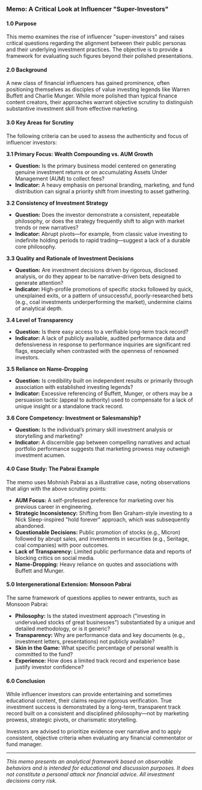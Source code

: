 ### **Memo: A Critical Look at Influencer "Super-Investors"**

#### 1.0 Purpose

This memo examines the rise of influencer "super-investors" and raises critical questions regarding the alignment between their public personas and their underlying investment practices. The objective is to provide a framework for evaluating such figures beyond their polished presentations.

#### 2.0 Background

A new class of financial influencers has gained prominence, often positioning themselves as disciples of value investing legends like Warren Buffett and Charlie Munger. While more polished than typical finance content creators, their approaches warrant objective scrutiny to distinguish substantive investment skill from effective marketing.

#### 3.0 Key Areas for Scrutiny

The following criteria can be used to assess the authenticity and focus of influencer investors:

**3.1 Primary Focus: Wealth Compounding vs. AUM Growth**
*   **Question:** Is the primary business model centered on generating genuine investment returns or on accumulating Assets Under Management (AUM) to collect fees?
*   **Indicator:** A heavy emphasis on personal branding, marketing, and fund distribution can signal a priority shift from investing to asset gathering.

**3.2 Consistency of Investment Strategy**
*   **Question:** Does the investor demonstrate a consistent, repeatable philosophy, or does the strategy frequently shift to align with market trends or new narratives?
*   **Indicator:** Abrupt pivots—for example, from classic value investing to indefinite holding periods to rapid trading—suggest a lack of a durable core philosophy.

**3.3 Quality and Rationale of Investment Decisions**
*   **Question:** Are investment decisions driven by rigorous, disclosed analysis, or do they appear to be narrative-driven bets designed to generate attention?
*   **Indicator:** High-profile promotions of specific stocks followed by quick, unexplained exits, or a pattern of unsuccessful, poorly-researched bets (e.g., coal investments underperforming the market), undermine claims of analytical depth.

**3.4 Level of Transparency**
*   **Question:** Is there easy access to a verifiable long-term track record?
*   **Indicator:** A lack of publicly available, audited performance data and defensiveness in response to performance inquiries are significant red flags, especially when contrasted with the openness of renowned investors.

**3.5 Reliance on Name-Dropping**
*   **Question:** Is credibility built on independent results or primarily through association with established investing legends?
*   **Indicator:** Excessive referencing of Buffett, Munger, or others may be a persuasion tactic (appeal to authority) used to compensate for a lack of unique insight or a standalone track record.

**3.6 Core Competency: Investment or Salesmanship?**
*   **Question:** Is the individual’s primary skill investment analysis or storytelling and marketing?
*   **Indicator:** A discernible gap between compelling narratives and actual portfolio performance suggests that marketing prowess may outweigh investment acumen.

#### 4.0 Case Study: The Pabrai Example

The memo uses Mohnish Pabrai as a illustrative case, noting observations that align with the above scrutiny points:
*   **AUM Focus:** A self-professed preference for marketing over his previous career in engineering.
*   **Strategic Inconsistency:** Shifting from Ben Graham-style investing to a Nick Sleep-inspired "hold forever" approach, which was subsequently abandoned.
*   **Questionable Decisions:** Public promotion of stocks (e.g., Micron) followed by abrupt sales, and investments in securities (e.g., Seritage, coal companies) with poor outcomes.
*   **Lack of Transparency:** Limited public performance data and reports of blocking critics on social media.
*   **Name-Dropping:** Heavy reliance on quotes and associations with Buffett and Munger.

#### 5.0 Intergenerational Extension: Monsoon Pabrai

The same framework of questions applies to newer entrants, such as Monsoon Pabrai:
*   **Philosophy:** Is the stated investment approach ("investing in undervalued stocks of great businesses") substantiated by a unique and detailed methodology, or is it generic?
*   **Transparency:** Why are performance data and key documents (e.g., investment letters, presentations) not publicly available?
*   **Skin in the Game:** What specific percentage of personal wealth is committed to the fund?
*   **Experience:** How does a limited track record and experience base justify investor confidence?

#### 6.0 Conclusion

While influencer investors can provide entertaining and sometimes educational content, their claims require rigorous verification. True investment success is demonstrated by a long-term, transparent track record built on a consistent and disciplined philosophy—not by marketing prowess, strategic pivots, or charismatic storytelling.

Investors are advised to prioritize evidence over narrative and to apply consistent, objective criteria when evaluating any financial commentator or fund manager.

---
*This memo presents an analytical framework based on observable behaviors and is intended for educational and discussion purposes. It does not constitute a personal attack nor financial advice. All investment decisions carry risk.*
